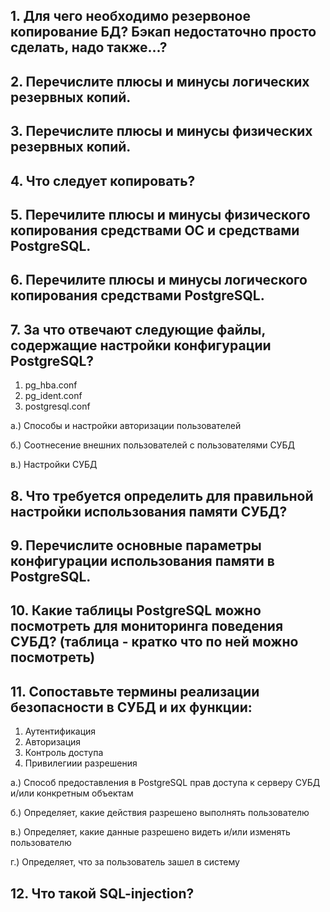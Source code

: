 ## 1. Для чего необходимо резервоное копирование БД? Бэкап недостаточно просто сделать, надо также...?

## 2. Перечислите плюсы и минусы логических резервных копий.

## 3. Перечислите плюсы и минусы физических резервных копий.

## 4. Что следует копировать?

## 5. Перечилите плюсы и минусы физического копирования средствами ОС и средствами PostgreSQL.

## 6. Перечилите плюсы и минусы логического копирования средствами PostgreSQL.

## 7. За что отвечают следующие файлы, содержащие настройки конфигурации PostgreSQL?

1. pg_hba.conf
2. pg_ident.conf
3. postgresql.conf

а.) Способы и настройки авторизации пользователей

б.) Соотнесение внешних пользователей с пользователями СУБД

в.) Настройки СУБД

## 8. Что требуется определить для правильной настройки использования памяти СУБД?

## 9. Перечислите основные параметры конфигурации использования памяти в PostgreSQL.

## 10. Какие таблицы PostgreSQL можно посмотреть для мониторинга поведения СУБД? (таблица - кратко что по ней можно посмотреть)

## 11. Сопоставьте термины реализации безопасности в СУБД и их функции:

1. Аутентификация
2. Авторизация
3. Контроль доступа
4. Привилегиии разрешения

а.) Способ предоставления в PostgreSQL прав доступа к серверу СУБД и/или конкретным объектам

б.) Определяет, какие действия разрешено выполнять пользователю

в.) Определяет, какие данные разрешено видеть и/или изменять пользователю

г.) Определяет, что за пользователь зашел в систему

## 12. Что такой SQL-injection?
